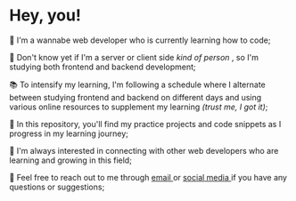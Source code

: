 <h1> Hey, you!  </h1>

🌟 I'm a wannabe web developer who is currently learning how to code;

🖖 Don't know yet if I'm a server or client side <i> kind of person </i>, so I'm studying both frontend and backend development;

📚 To intensify my learning, I'm following a schedule where I alternate between studying frontend and backend on different days and using various online resources to supplement my learning <i>(trust me, I got it)</i>;

🚀 In this repository, you'll find my practice projects and code snippets as I progress in my learning journey;

💬 I'm always interested in connecting with other web developers who are learning and growing in this field;

📧 Feel free to reach out to me through <a href="mailto:h.bozaipo@gmail.com"> email </a> or <a href="https://www.linkedin.com/in/heloisabozaipo"> social media </a> if you have any questions or suggestions;



